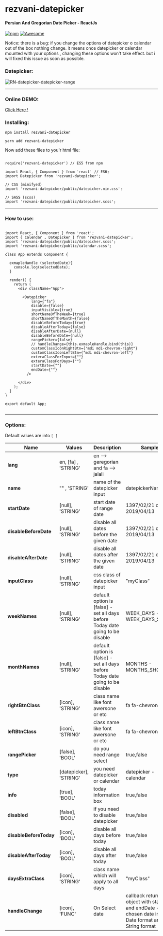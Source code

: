 # rezvani-datepicker
#### Persian And Gregorian Date Picker - ReactJs
[![npm](https://img.shields.io/npm/dt/rezvani-datepicker.svg)](https://www.npmjs.com/package/rezvani-datepicker)
[![Awesome](https://cdn.rawgit.com/sindresorhus/awesome/d7305f38d29fed78fa85652e3a63e154dd8e8829/media/badge.svg)](https://github.com/sindresorhus/awesome)

Notice: 
there is a bug: if you change the options of datepicker o calendar out of the box nothing change.
it means once datepicker or calendar mounted with your options , changing these options won't take effect.
but i will fixed this issue as soon as possible.



### Datepicker:
![RN-datepicker-datepicker-range](https://raw.githubusercontent.com/Abolfazl2647/rn-datepicker/master/public/rn-datepicker.png)

<hr>

### Online DEMO:
[Click Here !](https://4qv87wjnqw.codesandbox.io/)

### Installing:

```
npm install rezvani-datepicker

yarn add rezvani-datepicker

```

Now add these files to you'r html file:

```React Component at the top

require('rezvani-datepicker') // ES5 from npm

import React, { Component } from 'react' // ES6;
import Datepicker from 'rezvani-datepicker';

// CSS (minifyed)
import 'rezvani-datepicker/public/datepicker.min.css';

// SASS (scss)
import 'rezvani-datepicker/public/datepicker.scss';

```
<hr>

### How to use:
```React Component in render method:

import React, { Component } from 'react';
import { Calendar , Datepicker } from 'rezvani-datepicker';
import 'rezvani-datepicker/public/datepicker.scss';
import 'rezvani-datepicker/public/calendar.scss';

class App extends Component {

  exmapleHandle (selectedDate){
    console.log(selectedDate);
  }

  render() {
    return (
      <div className="App">  

        <Datepicker
            lang={"fa"}
            disable={false}
            inputVisible={true}
            shortNameOfTheWeek={true}
            shortNameOfTheMonth={false}
            disableBeforeToday={true}
            disableAfterToday={false}
            disableAfterDate={null}
            disableBeforeDate={null}
            rangePicker={false}
            // handleChange={this.exmapleHandle.bind(this)}
            customClassIconRightBtn={"mdi mdi-chevron-right"}
            customClassIconLeftBtn={"mdi mdi-chevron-left"}
            exteraClassForInput={""}
            exteraClassForDays={""}
            startDate={""}
            endDate={""}
          /> 

      </div>
    );
  }
}

export default App;


```
<hr>


### Options:
Default values are into `[ ]`

Name | Values | Description | Sample
------------- | ------------- | ------------- |-------------
**lang** | en, [fa] , 'STRING'  | en --> geregorian and fa --> jalali
**name** | "" , 'STRING'  | name of the datepicker input | datepickerName
**startDate** | [null], 'STRING' | start date of range date | 1397/02/21 or 2019/04/13
**disableBeforeDate** | [null], 'STRING'| disable all dates before the given date | 1397/02/21 or 2019/04/13
**disableAfterDate** | [null], 'STRING'| disable all dates after the given date | 1397/02/21 or 2019/04/13
**inputClass**| [null], 'STRING'| css class of datepicker input | "myClass"
**weekNames** | [null], 'STRING' | default option is [false] - set all days before Today date going to be disable | WEEK_DAYS - WEEK_DAYS_SHORT
**monthNames** | [null], 'STRING' | default option is [false] - set all days before Today date going to be disable |  MONTHS - MONTHS_SHORT
**rightBtnClass** | [icon], 'STRING'| class name like font awersone or etc | fa fa-chevron-right
**leftBtnClass** | [icon], 'STRING'| class name like font awersone or etc | fa fa-chevron-left
**rangePicker** | [false], 'BOOL'| do you need range select | true,false
**type** | [datepicker], 'STRING'| you need datepicker or calendar | datepicker - calendar
**info** | [true], 'BOOL'| today information box | true,false
**disabled** | [false], 'BOOL'| if you need to disable datepicker | true,false
**disableBeforeToday** | [icon], 'BOOL'| disable all days before today | true,false
**disableAfterToday** | [icon], 'BOOL'| disable all days after today | true,false
**daysExtraClass** | [icon], 'STRING'| class name which will apply to all days | "myClass"
**handleChange** | [icon], 'FUNC'| On Select date | callback returns an object with startDate and endDate - chosen date in New Date format and String format
